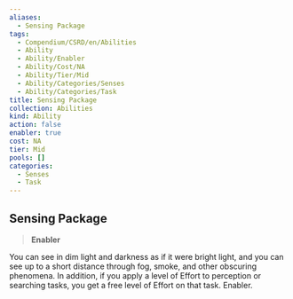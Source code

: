 ```yaml
---
aliases:
  - Sensing Package
tags:
  - Compendium/CSRD/en/Abilities
  - Ability
  - Ability/Enabler
  - Ability/Cost/NA
  - Ability/Tier/Mid
  - Ability/Categories/Senses
  - Ability/Categories/Task
title: Sensing Package
collection: Abilities
kind: Ability
action: false
enabler: true
cost: NA
tier: Mid
pools: []
categories:
  - Senses
  - Task
---
```

## Sensing Package  
>**Enabler**
  
You can see in dim light and darkness as if it were bright light, and you can see up to a short distance through fog, smoke, and other obscuring phenomena. In addition, if you apply a level of Effort to perception or searching tasks, you get a free level of Effort on that task. Enabler.